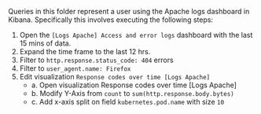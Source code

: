 Queries in this folder represent a user using the Apache logs dashboard in Kibana. 
Specifically this involves executing the following steps:

1. Open the `[Logs Apache] Access and error logs` dashboard with the last 15 mins of data.
2. Expand the time frame to the last 12 hrs.
3. Filter to `http.response.status_code: 404` errors
4. Filter to `user_agent.name: Firefox`
5. Edit visualization `Response codes over time [Logs Apache]`
    - a. Open visualization Response codes over time [Logs Apache]
    - b. Modify Y-Axis from `count` to `sum(http.response.body.bytes)`
    - c. Add x-axis split on field `kubernetes.pod.name` with size `10`
